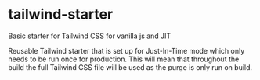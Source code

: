 # tailwind-starter
Basic starter for Tailwind CSS for vanilla js and JIT

Reusable Tailwind starter that is set up for Just-In-Time mode which only needs to be run once for production. This will mean that throughout the build the full Tailwind CSS file will be used as the purge is only run on build.

